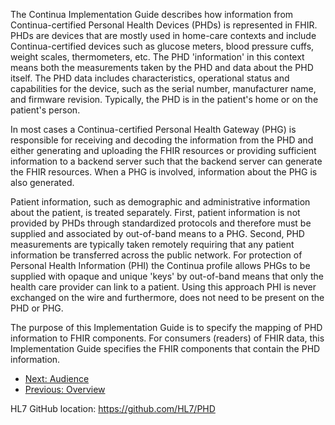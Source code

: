 The Continua Implementation Guide describes how information from Continua-certified Personal Health Devices (PHDs) is represented in FHIR. PHDs are devices that are mostly used in home-care contexts and include Continua-certified devices such as glucose meters, blood pressure cuffs, weight scales, thermometers, etc. The PHD 'information' in this context means both the measurements taken by the PHD and data about the PHD itself. The PHD data includes characteristics, operational status and capabilities for the device, such as the serial number, manufacturer name, and firmware revision. Typically, the PHD is in the patient's home or on the patient's person.

In most cases a Continua-certified Personal Health Gateway (PHG) is responsible for receiving and decoding the information from the PHD and either generating and uploading the FHIR resources or providing sufficient information to a backend server such that the backend server can generate the FHIR resources. When a PHG is involved, information about the PHG is also generated.

Patient information, such as demographic and administrative information about the patient, is treated separately. First, patient information is not provided by PHDs through standardized protocols and therefore must be supplied and associated by out-of-band means to a PHG. Second, PHD measurements are typically taken remotely requiring that any patient information be transferred across the public network. For protection of Personal Health Information (PHI) the Continua profile allows PHGs to be supplied with opaque and unique 'keys' by out-of-band means that only the health care provider can link to a patient. Using this approach PHI is never exchanged on the wire and furthermore, does not need to be present on the PHD or PHG.

The purpose of this Implementation Guide is to specify the mapping of PHD information to FHIR components. For consumers (readers) of FHIR data, this Implementation Guide specifies the FHIR components that contain the PHD information.

 - [Next: Audience](Audience.html)
 - [Previous: Overview](overview.html)

HL7 GitHub location: https://github.com/HL7/PHD